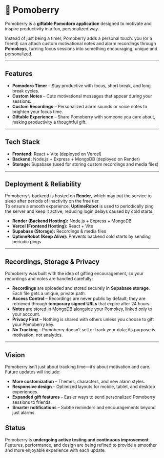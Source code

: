 # 🍓 Pomoberry

Pomoberry is a **giftable Pomodoro application** designed to motivate and inspire productivity in a fun, personalized way.  

Instead of just being a timer, Pomoberry adds a personal touch: you (or a friend) can attach custom motivational notes and alarm recordings through **Pomokeys**, turning focus sessions into something encouraging, unique and personalized.

---

##  Features
- **Pomodoro Timer** – Stay productive with focus, short break, and long break cycles.  
- **Custom Notes** – Cute motivational messages that appear during your sessions.  
- **Custom Recordings** – Personalized alarm sounds or voice notes to brighten your focus time.  
- **Giftable Experience** – Share Pomoberry with someone you care about, making productivity a thoughtful gift.  

---

## Tech Stack
- **Frontend:** React + Vite (deployed on Vercel)  
- **Backend:** Node.js + Express + MongoDB (deployed on Render)  
- **Storage:** Supabase (used for storing custom recordings and media files)  

---

## Deployment & Reliability
Pomoberry’s backend is hosted on **Render**, which may put the service to sleep after periods of inactivity on the free tier.  
To ensure a smooth experience, **UptimeRobot** is used to periodically ping the server and keep it active, reducing login delays caused by cold starts.

- **Render (Backend Hosting):** Node.js + Express + MongoDB  
- **Vercel (Frontend Hosting):** React + Vite  
- **Supabase (Storage):** Recordings & media files  
- **UptimeRobot (Keep Alive):** Prevents backend cold starts by sending periodic pings

---

## Recordings, Storage & Privacy
Pomoberry was built with the idea of gifting encouragement, so your recordings and notes are handled carefully:  
- **Recordings** are uploaded and stored securely in **Supabase storage**. Each file gets a unique, private path.  
- **Access Control** – Recordings are never public by default; they are retrieved through **temporary signed URLs** that expire after 24 hours.  
- **Notes** are stored in MongoDB alongside your Pomokey, linked only to your account.  
- **Privacy First** – Nothing is shared with others unless you choose to gift your Pomoberry key.  
- **No Tracking** – Pomoberry doesn’t sell or track your data; its purpose is motivation, not analytics.  

---

## Vision
Pomoberry isn’t just about tracking time—it’s about motivation and care.  
Future updates will include:  
- **More customization** – Themes, characters, and new alarm styles.  
- **Responsive design** – Optimized layouts for mobile, tablet, and desktop experiences.  
- **Expanded gift features** – Easier ways to send personalized Pomoberry sessions to friends.  
- **Smarter notifications** – Subtle reminders and encouragements beyond just alarms.



## Status
Pomoberry is **undergoing active testing and continuous improvement**.  
Features, performance, and design are being refined to provide a smoother and more enjoyable experience with each update.

